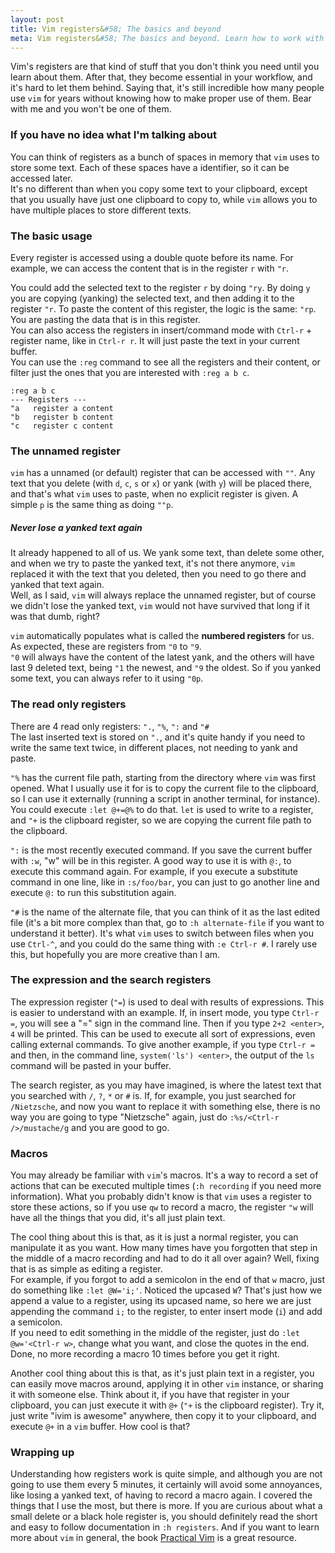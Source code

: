 ```yaml
---
layout: post
title: Vim registers&#58; The basics and beyond
meta: Vim registers&#58; The basics and beyond. Learn how to work with registers, why they are useful to avoid some annoyances and how vim macros use them to do its magic.
---
```


Vim's registers are that kind of stuff that you don't think you need until you learn about them. After that, they become essential in your workflow, 
and it's hard to let them behind. Saying that, it's still incredible how many people use `vim` for years without knowing how to make proper use of them.
Bear with me and you won't be one of them.

### If you have no idea what I'm talking about

You can think of registers as a bunch of spaces in memory that `vim` uses to store some text. Each of these spaces have a identifier, so it can be accessed later.  
It's no different than when you copy some text to your clipboard, except that you usually have just one clipboard to copy to, while `vim` allows you to have multiple
places to store different texts.

### The basic usage

Every register is accessed using a double quote before its name. For example, we can access the content that is in the register `r` with `"r`.

You could add the selected text to the register `r` by doing `"ry`. By doing `y` you are copying (yanking) the selected text, and then adding it to the register `"r`.
To paste the content of this register, the logic is the same: `"rp`. You are `p`asting the data that is in this register.  
You can also access the registers in insert/command mode with `Ctrl-r` + register name, like in `Ctrl-r r`. It will just paste the text in your current buffer.  
You can use the `:reg` command to see all the registers and their content, or filter just the ones that you are interested with `:reg a b c`.

```
:reg a b c
--- Registers ---
"a   register a content
"b   register b content
"c   register c content
```

### The unnamed register

`vim` has a unnamed (or default) register that can be accessed with `""`. Any text that you delete (with `d`, `c`, `s` or `x`) or yank (with `y`) will be placed there, and that's what `vim` uses to `p`aste, when no explicit register is given.
A simple `p` is the same thing as doing `""p`.

##### Never lose a yanked text again

It already happened to all of us. We yank some text, than delete some other, and when we try to paste the yanked text, it's not there anymore, `vim` replaced it with the text that you deleted, then you need
to go there and yanked that text again.  
Well, as I said, `vim` will always replace the unnamed register, but of course we didn't lose the yanked text, `vim` would not have survived that long if it was that dumb, right?

`vim` automatically populates what is called the **numbered registers** for us. As expected, these are registers from `"0` to `"9`.  
`"0` will always have the content of the latest yank,
and the others will have last 9 deleted text, being `"1` the newest, and `"9` the oldest. So if you yanked some text, you can always refer to it using `"0p`.

### The read only registers

There are 4 read only registers: `".`, `"%`, `":` and `"#`  
The last inserted text is stored on `".`, and it's quite handy if you need to write the same text twice, in different places, not needing to yank and paste.

`"%` has the current file path, starting from the directory where `vim` was first opened. What I usually use it for is to copy
the current file to the clipboard, so I can use it externally (running a script in another terminal, for instance). You could execute `:let @+=@%` to do that. `let` is used to write to a register,
and `"+` is the clipboard register, so we are copying the current file path to the clipboard.

`":` is the most recently executed command. If you save the current buffer with `:w`, "w" will be in this register. A good way to use it is with `@:`, to execute this command again.
For example, if you execute a substitute command in one line, like in `:s/foo/bar`, you can just to go another line and execute `@:` to run this substitution again.

`"#` is the name of the alternate file, that you can think of it as the last edited file (it's a bit more complex than that, go to `:h alternate-file` if you want to understand it better).
It's what `vim` uses to switch between files when you use `Ctrl-^`, and you could do the same thing with `:e Ctrl-r #`. I rarely use this, but hopefully you are more creative than I am.

### The expression and the search registers

The expression register (`"=`) is used to deal with results of expressions. This is easier to understand with an example. If, in insert mode, you type `Ctrl-r =`, you will see a "=" sign
in the command line. Then if you type `2+2 <enter>`, `4` will be printed. This can be used to execute all sort of expressions, even calling external commands. To give
another example, if you type `Ctrl-r =` and then, in the command line, `system('ls') <enter>`, the output of the `ls` command will be pasted in your buffer.

The search register, as you may have imagined, is where the latest text that you searched with `/`, `?`, `*` or `#` is. If, for example, you just searched for `/Nietzsche`, and now you want
to replace it with something else, there is no way you are going to type "Nietzsche" again, just do `:%s/<Ctrl-r />/mustache/g` and you are good to go.


### Macros

You may already be familiar with `vim`'s macros. It's a way to record a set of actions that can be executed multiple times (`:h recording` if you need more information). What you probably didn't know
is that `vim` uses a register to store these actions, so if you use `qw` to record a macro, the register `"w` will have all the things that you did, it's all just plain text.  

The cool thing about this is that, as it is just a normal register, you can manipulate it as you want. How many times have you forgotten that step in the middle of a macro recording and had to do it all over again?
Well, fixing that is as simple as editing a register.  
For example, if you forgot to add a semicolon in the end of that `w` macro, just do something like `:let @W='i;'`. Noticed the upcased `W`? That's just how we
append a value to a register, using its upcased name, so here we are just appending the command `i;` to the register, to enter insert mode (`i`) and add a semicolon.  
If you need to edit something in the middle of the register, just do `:let @w='<Ctrl-r w>`, change what you want, and close the quotes in the end. Done, no more recording a macro 10 times before you get it right.

Another cool thing about this is that, as it's just plain text in a register, you can easily move macros around, applying it in other `vim` instance, or sharing it with someone else. Think about it, if you have
that register in your clipboard, you can just execute it with `@+` (`"+` is the clipboard register). Try it, just write "ivim is awesome" anywhere, then copy it to your clipboard, and execute `@+` in a `vim` buffer.
How cool is that?

### Wrapping up

Understanding how registers work is quite simple, and although you are not going to use them every 5 minutes, it certainly will avoid some annoyances, like losing a yanked text, of having to record a macro again.
I covered the things that I use the most, but there is more. If you are curious about what a small delete or a black hole register is, you should definitely read the short and easy to follow documentation in `:h registers`. And if you want to learn more about `vim` in general, the book [Practical Vim](https://amzn.to/3xLlaau) is a great resource.
